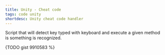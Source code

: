 ```yaml
---
title: Unity - Cheat code
tags: code unity
shortdesc: Unity cheat code handler
---
```


Script that will detect key typed with keyboard and execute a given method is something is recognized.

{TODO gist 9910583 %}
